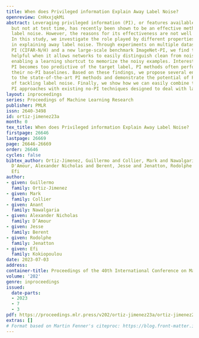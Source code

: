 ```yaml
---
title: When does Privileged information Explain Away Label Noise?
openreview: CnHxxjqkMi
abstract: Leveraging privileged information (PI), or features available during training
  but not at test time, has recently been shown to be an effective method for addressing
  label noise. However, the reasons for its effectiveness are not well understood.
  In this study, we investigate the role played by different properties of the PI
  in explaining away label noise. Through experiments on multiple datasets with real
  PI (CIFAR-N/H) and a new large-scale benchmark ImageNet-PI, we find that PI is most
  helpful when it allows networks to easily distinguish clean from noisy data, while
  enabling a learning shortcut to memorize the noisy examples. Interestingly, when
  PI becomes too predictive of the target label, PI methods often perform worse than
  their no-PI baselines. Based on these findings, we propose several enhancements
  to the state-of-the-art PI methods and demonstrate the potential of PI as a means
  of tackling label noise. Finally, we show how we can easily combine the resulting
  PI approaches with existing no-PI techniques designed to deal with label noise.
layout: inproceedings
series: Proceedings of Machine Learning Research
publisher: PMLR
issn: 2640-3498
id: ortiz-jimenez23a
month: 0
tex_title: When does Privileged information Explain Away Label Noise?
firstpage: 26646
lastpage: 26669
page: 26646-26669
order: 26646
cycles: false
bibtex_author: Ortiz-Jimenez, Guillermo and Collier, Mark and Nawalgaria, Anant and
  D'Amour, Alexander Nicholas and Berent, Jesse and Jenatton, Rodolphe and Kokiopoulou,
  Efi
author:
- given: Guillermo
  family: Ortiz-Jimenez
- given: Mark
  family: Collier
- given: Anant
  family: Nawalgaria
- given: Alexander Nicholas
  family: D’Amour
- given: Jesse
  family: Berent
- given: Rodolphe
  family: Jenatton
- given: Efi
  family: Kokiopoulou
date: 2023-07-03
address: 
container-title: Proceedings of the 40th International Conference on Machine Learning
volume: '202'
genre: inproceedings
issued:
  date-parts:
  - 2023
  - 7
  - 3
pdf: https://proceedings.mlr.press/v202/ortiz-jimenez23a/ortiz-jimenez23a.pdf
extras: []
# Format based on Martin Fenner's citeproc: https://blog.front-matter.io/posts/citeproc-yaml-for-bibliographies/
---
```

